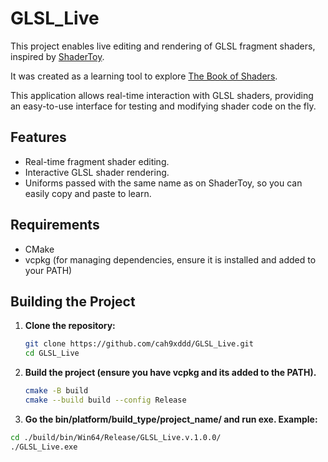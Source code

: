 # GLSL_Live

This project enables live editing and rendering of GLSL fragment shaders, inspired by [ShaderToy](https://www.shadertoy.com).

It was created as a learning tool to explore [The Book of Shaders](https://thebookofshaders.com).

This application allows real-time interaction with GLSL shaders, providing an easy-to-use interface for testing and modifying shader code on the fly.

## Features
- Real-time fragment shader editing.
- Interactive GLSL shader rendering.
- Uniforms passed with the same name as on ShaderToy, so you can easily copy and paste to learn.

## Requirements
- CMake
- vcpkg (for managing dependencies, ensure it is installed and added to your PATH)

## Building the Project

1. **Clone the repository:**
   ```bash
   git clone https://github.com/cah9xddd/GLSL_Live.git
   cd GLSL_Live
   ```
2. **Build the project (ensure you have vcpkg and its added to the PATH).**   
   ```bash   
   cmake -B build
   cmake --build build --config Release
   ```
3. **Go the bin/platform/build_type/project_name/ and run exe. Example:**
  ```bash
  cd ./build/bin/Win64/Release/GLSL_Live.v.1.0.0/
  ./GLSL_Live.exe
  ```


